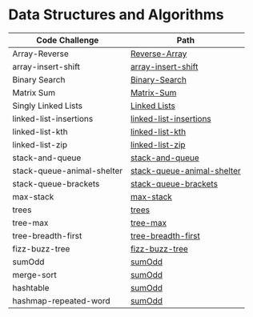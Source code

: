 # Data Structures and Algorithms

| Code Challenge     | Path                                        |
| -----------        | -----------                                 |
| Array-Reverse      | [Reverse-Array](401/array-reverse/)       |
| array-insert-shift | [array-insert-shift](401/array-insert-shift)|
| Binary Search      | [Binary-Search](401/binary-search)               |
| Matrix Sum         |   [Matrix-Sum](401/matrix-sum)               |
| Singly Linked Lists  |   [Linked Lists](401/linked-lists)               |
| linked-list-insertions|  [linked-list-insertions](401/linked-list-insertions)|
| linked-list-kth      | [linked-list-kth](401/linked-list-kth) |
| linked-list-zip      | [linked-list-zip](401/linked-list-zip) |
| stack-and-queue      | [stack-and-queue](401/stack-and-queue) |
| stack-queue-animal-shelter      | [stack-queue-animal-shelter](401/stack-queue-animal-shelter) |
| stack-queue-brackets      | [stack-queue-brackets](401/stack-queue-brackets) |
| max-stack      | [max-stack](401/max-stack) |
| trees      | [trees](401/trees) |
| tree-max      | [tree-max](401/tree-max) |
| tree-breadth-first      | [tree-breadth-first](401/tree-breadth-first) |
| fizz-buzz-tree      | [fizz-buzz-tree](401/fizz-buzz-tree) |
| sumOdd      | [sumOdd](401/sumOdd) |
| merge-sort      | [sumOdd](401/merge-sort) |
| hashtable      | [sumOdd](401/hashtable) |
| hashmap-repeated-word      | [sumOdd](401/hashmap-repeated-word) |